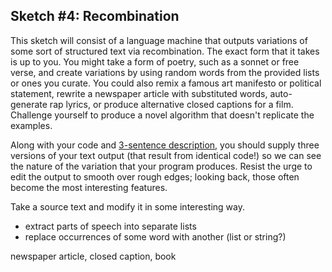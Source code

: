 ## Sketch #4: Recombination

This sketch will consist of a language machine that outputs variations of some sort of structured text via recombination. The exact form that it takes is up to you. You might take a form of poetry, such as a sonnet or free verse, and create variations by using random words from the provided lists or ones you curate. You could also remix a famous art manifesto or political statement, rewrite a newspaper article with substituted words, auto-generate rap lyrics, or produce alternative closed captions for a film. Challenge yourself to produce a novel algorithm that doesn't replicate the examples.

Along with your code and [3-sentence description](../../resources/description_guidelines.md), you should supply three versions of your text output (that result from identical code!) so we can see the nature of the variation that your program produces. Resist the urge to edit the output to smooth over rough edges; looking back, those often become the most interesting features.



Take a source text and modify it in some interesting way.



- extract parts of speech into separate lists
- replace occurrences of some word with another (list or string?)


newspaper article, closed caption, book
